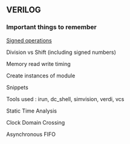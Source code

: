 ## VERILOG

### Important things to remember

[Signed operations](http://www.tumbush.com/published_papers/Tumbush%20DVCon%2005.pdf)

Division vs Shift (including signed numbers)

Memory read write timing

Create instances of module

Snippets

Tools used : irun, dc_shell, simvision, verdi, vcs

Static Time Analysis

Clock Domain Crossing

Asynchronous FIFO
